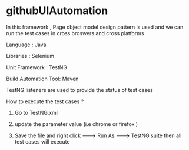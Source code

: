 # githubUIAutomation


In this framework , Page object model design pattern is used and we can run the test cases in cross broswers and cross platforms

Language : Java

Libraries : Selenium

Unit Framework : TestNG

Build Automation Tool: Maven

TestNG listeners are used to provide the status of test cases

How to execute the test cases ?

1. Go to TestNG.xml

2. update the parameter value (i.e chrome or firefox )

    <parameter name = "browserName" value="firefox"/>
    
 3. Save the file and right click ---> Run As ---> TestNG suite then all test cases will execute
    

